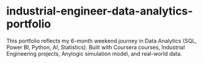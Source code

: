 # industrial-engineer-data-analytics-portfolio
This portfolio reflects my 6-month weekend journey in Data Analytics (SQL, Power BI, Python, AI, Statistics). 
Built with Coursera courses, Industrial Engineering projects, Anylogic simulation model, and real-world data.
